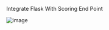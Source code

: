 Integrate Flask With Scoring End Point

![image](https://user-images.githubusercontent.com/68342817/202832702-ca8779e0-852f-46f2-8508-67cc15565f33.png)
